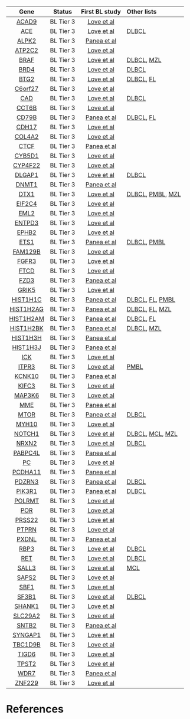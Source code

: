|Gene|Status| First BL study | Other lists | 
|:-:|:-:|:-:|:----|
|[ACAD9](ACAD9)|BL Tier 3|[Love et al](papers/loveGeneticLandscapeMutations2012)||
|[ACE](ACE)|BL Tier 3|[Love et al](papers/loveGeneticLandscapeMutations2012)|[DLBCL](DLBCL_genes#tier-3-dlbcl-genes)|
|[ALPK2](ALPK2)|BL Tier 3|[Panea et al](papers/paneaWholeGenomeLandscape2019)||
|[ATP2C2](ATP2C2)|BL Tier 3|[Love et al](papers/loveGeneticLandscapeMutations2012)||
|[BRAF](BRAF)|BL Tier 3|[Love et al](papers/loveGeneticLandscapeMutations2012)|[DLBCL](DLBCL_genes#tier-1-dlbcl-genes), [MZL](MZL_genes#tier-1-mzl-genes)|
|[BRD4](BRD4)|BL Tier 3|[Love et al](papers/loveGeneticLandscapeMutations2012)|[DLBCL](DLBCL_genes#tier-3-dlbcl-genes)|
|[BTG2](BTG2)|BL Tier 3|[Love et al](papers/loveGeneticLandscapeMutations2012)|[DLBCL](DLBCL_genes#tier-1-dlbcl-genes), [FL](FL_genes#tier-2-fl-genes)|
|[C6orf27](C6orf27)|BL Tier 3|[Love et al](papers/loveGeneticLandscapeMutations2012)||
|[CAD](CAD)|BL Tier 3|[Love et al](papers/loveGeneticLandscapeMutations2012)|[DLBCL](DLBCL_genes#tier-3-dlbcl-genes)|
|[CCT6B](CCT6B)|BL Tier 3|[Love et al](papers/loveGeneticLandscapeMutations2012)||
|[CD79B](CD79B)|BL Tier 3|[Panea et al](papers/paneaWholeGenomeLandscape2019)|[DLBCL](DLBCL_genes#tier-1-dlbcl-genes), [FL](FL_genes#tier-2-fl-genes)|
|[CDH17](CDH17)|BL Tier 3|[Love et al](papers/loveGeneticLandscapeMutations2012)||
|[COL4A2](COL4A2)|BL Tier 3|[Love et al](papers/loveGeneticLandscapeMutations2012)||
|[CTCF](CTCF)|BL Tier 3|[Panea et al](papers/paneaWholeGenomeLandscape2019)||
|[CYB5D1](CYB5D1)|BL Tier 3|[Love et al](papers/loveGeneticLandscapeMutations2012)||
|[CYP4F22](CYP4F22)|BL Tier 3|[Love et al](papers/loveGeneticLandscapeMutations2012)||
|[DLGAP1](DLGAP1)|BL Tier 3|[Love et al](papers/loveGeneticLandscapeMutations2012)|[DLBCL](DLBCL_genes#tier-3-dlbcl-genes)|
|[DNMT1](DNMT1)|BL Tier 3|[Panea et al](papers/paneaWholeGenomeLandscape2019)||
|[DTX1](DTX1)|BL Tier 3|[Love et al](papers/loveGeneticLandscapeMutations2012)|[DLBCL](DLBCL_genes#tier-1-dlbcl-genes), [PMBL](PMBL_genes#tier-1-pmbl-genes), [MZL](MZL_genes#tier-1-mzl-genes)|
|[EIF2C4](EIF2C4)|BL Tier 3|[Love et al](papers/loveGeneticLandscapeMutations2012)||
|[EML2](EML2)|BL Tier 3|[Love et al](papers/loveGeneticLandscapeMutations2012)||
|[ENTPD3](ENTPD3)|BL Tier 3|[Love et al](papers/loveGeneticLandscapeMutations2012)||
|[EPHB2](EPHB2)|BL Tier 3|[Love et al](papers/loveGeneticLandscapeMutations2012)||
|[ETS1](ETS1)|BL Tier 3|[Panea et al](papers/paneaWholeGenomeLandscape2019)|[DLBCL](DLBCL_genes#tier-1-dlbcl-genes), [PMBL](PMBL_genes#tier-2-pmbl-genes)|
|[FAM129B](FAM129B)|BL Tier 3|[Love et al](papers/loveGeneticLandscapeMutations2012)||
|[FGFR3](FGFR3)|BL Tier 3|[Love et al](papers/loveGeneticLandscapeMutations2012)||
|[FTCD](FTCD)|BL Tier 3|[Love et al](papers/loveGeneticLandscapeMutations2012)||
|[FZD3](FZD3)|BL Tier 3|[Panea et al](papers/paneaWholeGenomeLandscape2019)||
|[GRIK5](GRIK5)|BL Tier 3|[Love et al](papers/loveGeneticLandscapeMutations2012)||
|[HIST1H1C](HIST1H1C)|BL Tier 3|[Panea et al](papers/paneaWholeGenomeLandscape2019)|[DLBCL](DLBCL_genes#tier-1-dlbcl-genes), [FL](FL_genes#tier-1-fl-genes), [PMBL](PMBL_genes#tier-2-pmbl-genes)|
|[HIST1H2AG](HIST1H2AG)|BL Tier 3|[Panea et al](papers/paneaWholeGenomeLandscape2019)|[DLBCL](DLBCL_genes#tier-2-dlbcl-genes), [FL](FL_genes#tier-1-fl-genes), [MZL](MZL_genes#tier-2-mzl-genes)|
|[HIST1H2AM](HIST1H2AM)|BL Tier 3|[Panea et al](papers/paneaWholeGenomeLandscape2019)|[DLBCL](DLBCL_genes#tier-1-dlbcl-genes), [FL](FL_genes#tier-1-fl-genes)|
|[HIST1H2BK](HIST1H2BK)|BL Tier 3|[Panea et al](papers/paneaWholeGenomeLandscape2019)|[DLBCL](DLBCL_genes#tier-1-dlbcl-genes), [MZL](MZL_genes#tier-2-mzl-genes)|
|[HIST1H3H](HIST1H3H)|BL Tier 3|[Panea et al](papers/paneaWholeGenomeLandscape2019)||
|[HIST1H3J](HIST1H3J)|BL Tier 3|[Panea et al](papers/paneaWholeGenomeLandscape2019)||
|[ICK](ICK)|BL Tier 3|[Love et al](papers/loveGeneticLandscapeMutations2012)||
|[ITPR3](ITPR3)|BL Tier 3|[Love et al](papers/loveGeneticLandscapeMutations2012)|[PMBL](PMBL_genes#tier-2-pmbl-genes)|
|[KCNK10](KCNK10)|BL Tier 3|[Panea et al](papers/paneaWholeGenomeLandscape2019)||
|[KIFC3](KIFC3)|BL Tier 3|[Love et al](papers/loveGeneticLandscapeMutations2012)||
|[MAP3K6](MAP3K6)|BL Tier 3|[Love et al](papers/loveGeneticLandscapeMutations2012)||
|[MME](MME)|BL Tier 3|[Panea et al](papers/paneaWholeGenomeLandscape2019)||
|[MTOR](MTOR)|BL Tier 3|[Panea et al](papers/paneaWholeGenomeLandscape2019)|[DLBCL](DLBCL_genes#tier-1-dlbcl-genes)|
|[MYH10](MYH10)|BL Tier 3|[Love et al](papers/loveGeneticLandscapeMutations2012)||
|[NOTCH1](NOTCH1)|BL Tier 3|[Love et al](papers/loveGeneticLandscapeMutations2012)|[DLBCL](DLBCL_genes#tier-1-dlbcl-genes), [MCL](MCL_genes#tier-1-mcl-genes), [MZL](MZL_genes#tier-1-mzl-genes)|
|[NRXN2](NRXN2)|BL Tier 3|[Love et al](papers/loveGeneticLandscapeMutations2012)|[DLBCL](DLBCL_genes#tier-3-dlbcl-genes)|
|[PABPC4L](PABPC4L)|BL Tier 3|[Panea et al](papers/paneaWholeGenomeLandscape2019)||
|[PC](PC)|BL Tier 3|[Love et al](papers/loveGeneticLandscapeMutations2012)||
|[PCDHA11](PCDHA11)|BL Tier 3|[Panea et al](papers/paneaWholeGenomeLandscape2019)||
|[PDZRN3](PDZRN3)|BL Tier 3|[Panea et al](papers/paneaWholeGenomeLandscape2019)|[DLBCL](DLBCL_genes#tier-3-dlbcl-genes)|
|[PIK3R1](PIK3R1)|BL Tier 3|[Panea et al](papers/paneaWholeGenomeLandscape2019)|[DLBCL](DLBCL_genes#tier-2-dlbcl-genes)|
|[POLRMT](POLRMT)|BL Tier 3|[Love et al](papers/loveGeneticLandscapeMutations2012)||
|[POR](POR)|BL Tier 3|[Love et al](papers/loveGeneticLandscapeMutations2012)||
|[PRSS22](PRSS22)|BL Tier 3|[Love et al](papers/loveGeneticLandscapeMutations2012)||
|[PTPRN](PTPRN)|BL Tier 3|[Love et al](papers/loveGeneticLandscapeMutations2012)||
|[PXDNL](PXDNL)|BL Tier 3|[Panea et al](papers/paneaWholeGenomeLandscape2019)||
|[RBP3](RBP3)|BL Tier 3|[Love et al](papers/loveGeneticLandscapeMutations2012)|[DLBCL](DLBCL_genes#tier-2-dlbcl-genes)|
|[RET](RET)|BL Tier 3|[Love et al](papers/loveGeneticLandscapeMutations2012)|[DLBCL](DLBCL_genes#tier-3-dlbcl-genes)|
|[SALL3](SALL3)|BL Tier 3|[Love et al](papers/loveGeneticLandscapeMutations2012)|[MCL](MCL_genes#tier-2-mcl-genes)|
|[SAPS2](SAPS2)|BL Tier 3|[Love et al](papers/loveGeneticLandscapeMutations2012)||
|[SBF1](SBF1)|BL Tier 3|[Love et al](papers/loveGeneticLandscapeMutations2012)||
|[SF3B1](SF3B1)|BL Tier 3|[Love et al](papers/loveGeneticLandscapeMutations2012)|[DLBCL](DLBCL_genes#tier-1-dlbcl-genes)|
|[SHANK1](SHANK1)|BL Tier 3|[Love et al](papers/loveGeneticLandscapeMutations2012)||
|[SLC29A2](SLC29A2)|BL Tier 3|[Love et al](papers/loveGeneticLandscapeMutations2012)||
|[SNTB2](SNTB2)|BL Tier 3|[Panea et al](papers/paneaWholeGenomeLandscape2019)||
|[SYNGAP1](SYNGAP1)|BL Tier 3|[Love et al](papers/loveGeneticLandscapeMutations2012)||
|[TBC1D9B](TBC1D9B)|BL Tier 3|[Love et al](papers/loveGeneticLandscapeMutations2012)||
|[TIGD6](TIGD6)|BL Tier 3|[Love et al](papers/loveGeneticLandscapeMutations2012)||
|[TPST2](TPST2)|BL Tier 3|[Love et al](papers/loveGeneticLandscapeMutations2012)||
|[WDR7](WDR7)|BL Tier 3|[Panea et al](papers/paneaWholeGenomeLandscape2019)||
|[ZNF229](ZNF229)|BL Tier 3|[Love et al](papers/loveGeneticLandscapeMutations2012)||

# References
